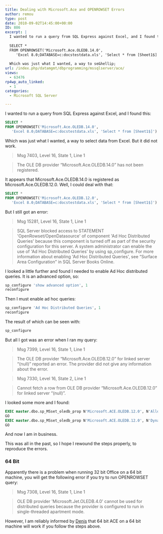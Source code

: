 ```yaml
---
title: Dealing with Microsoft.Ace and OPENROWSET Errors
author: remou
type: post
date: 2010-09-02T14:45:00+00:00
ID: 886
excerpt: |
  I wanted to run a query from SQL Express against Excel, and I found this:
  
  SELECT *
  FROM OPENROWSET('Microsoft.Ace.OLEDB.14.0', 
     'Excel 8.0;DATABASE=c:docstestdata.xls', 'Select * from [Sheet1$]')
     
  Which was just what I wanted, a way to se&hellip;
url: /index.php/datamgmt/dbprogramming/mssqlserver/ace/
views:
  - 63476
rp4wp_auto_linked:
  - 1
categories:
  - Microsoft SQL Server

---
```

I wanted to run a query from SQL Express against Excel, and I found this:

```sql
SELECT *
FROM OPENROWSET('Microsoft.Ace.OLEDB.14.0', 
   'Excel 8.0;DATABASE=c:docstestdata.xls', 'Select * from [Sheet1$]')
```

Which was just what I wanted, a way to select data from Excel. But it did not work.

> Msg 7403, Level 16, State 1, Line 1
  
> The OLE DB provider “Microsoft.Ace.OLEDB.14.0” has not been registered.

It appears that Microsoft.Ace.OLEDB.14.0 is registered as Microsoft.Ace.OLEDB.12.0. Well, I could deal with that:

```sql
SELECT *
FROM OPENROWSET('Microsoft.Ace.OLEDB.12.0', 
   'Excel 8.0;DATABASE=c:docstestdata.xls', 'Select * from [Sheet1$]')
```

But I still got an error:

> Msg 15281, Level 16, State 1, Line 1
  
> SQL Server blocked access to STATEMENT 'OpenRowset/OpenDatasource' of component 'Ad Hoc Distributed Queries' because this component is turned off as part of the security configuration for this server. A system administrator can enable the use of 'Ad Hoc Distributed Queries' by using sp_configure. For more information about enabling 'Ad Hoc Distributed Queries', see “Surface Area Configuration” in SQL Server Books Online.

I looked a little further and found I needed to enable Ad Hoc distributed queries. It is an advanced option, so:

```sql
sp_configure 'show advanced option', 1
reconfigure
```

Then I must enable ad hoc queries:

```sql
sp_configure 'Ad Hoc Distributed Queries', 1
reconfigure
```

The result of which can be seen with:

```sql
sp_configure
```

But all I got was an error when I ran my query:

> Msg 7399, Level 16, State 1, Line 1
  
> The OLE DB provider “Microsoft.Ace.OLEDB.12.0” for linked server “(null)” reported an error. The provider did not give any information about the error.
  
> Msg 7330, Level 16, State 2, Line 1
  
> Cannot fetch a row from OLE DB provider “Microsoft.Ace.OLEDB.12.0” for linked server “(null)”.

I looked some more and I found:

```sql
EXEC master.dbo.sp_MSset_oledb_prop N'Microsoft.ACE.OLEDB.12.0', N'AllowInProcess', 1 
GO 
EXEC master.dbo.sp_MSset_oledb_prop N'Microsoft.ACE.OLEDB.12.0', N'DynamicParameters', 1 
GO 
```

And now I am in business.

This was all in the past, so I hope I rewound the steps properly, to reproduce the errors.

### 64 Bit

Apparently there is a problem when running 32 bit Office on a 64 bit machine, you will get the following error if you try to run OPENROWSET query:

> Msg 7308, Level 16, State 1, Line 1
  
> OLE DB provider 'Microsoft.Jet.OLEDB.4.0' cannot be used for distributed queries because the provider is configured to run in single-threaded apartment mode.

However, I am reliably informed by [Denis][1] that 64 bit ACE on a 64 bit machine will work if you follow the steps above.

 [1]: /index.php/All/?disp=authdir&author=4